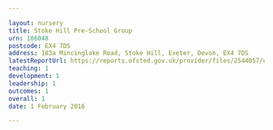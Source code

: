 ```yaml
---

layout: nursery
title: Stoke Hill Pre-School Group
urn: 106048
postcode: EX4 7DS
address: 183a Mincinglake Road, Stoke Hill, Exeter, Devon, EX4 7DS
latestReportUrl: https://reports.ofsted.gov.uk/provider/files/2544057/urn/106048.pdf
teaching: 1
development: 1
leadership: 1
outcomes: 1
overall: 1
date: 1 February 2016

---
```

